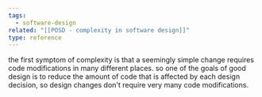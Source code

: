 ```yaml
---
tags:
  - software-design
related: "[[POSD - complexity in software design]]"
type: reference
---
```

the first symptom of complexity is that a seemingly simple change requires code modifications in many different places. so one of the goals of good design is to reduce the amount of code that is affected by each design decision, so design changes don't require very many code modifications.